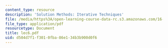 ```yaml
---
content_type: resource
description: 'Solution Methods: Iterative Techniques'
file: /media/https%3A/open-learning-course-data-rc.s3.amazonaws.com/16-920j-numerical-methods-for-partial-differential-equations-sma-5212-spring-2003/d504d7f1f3010fba86e134b3b900d0f6_lec6.pdf
file_type: application/pdf
resourcetype: Document
title: lec6.pdf
uid: d504d7f1-f301-0fba-86e1-34b3b900d0f6
---
```

